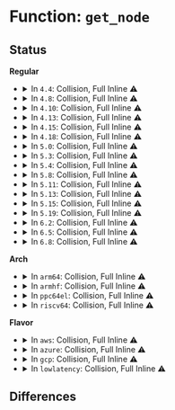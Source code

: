 # Function: <code>get_node</code>

## Status
<b>Regular</b>
<ul>
<li>
<details>
<summary>In <code>4.4</code>: Collision, Full Inline ⚠️</summary>

**Collision:** Static-Static Collision

**Inline:** Full

**Transformation:** False

**Instances:**

```
In mm/slub.c (ffffffff811e77eb)
Location: mm/slab.h:354
Inline: True
Inline callers:
  - mm/slub.c:slab_out_of_memory
  - mm/slub.c:discard_slab
  - mm/slub.c:new_slab
  - mm/slub.c:free_debug_processing
  - mm/slub.c:deactivate_slab
  - mm/slub.c:___slab_alloc
  - mm/slub.c:___slab_alloc
  - mm/slub.c:bootstrap
  - mm/slub.c:__slab_free
  - mm/slub.c:free_kmem_cache_nodes
  - mm/slub.c:show_slab_objects
  - mm/slub.c:show_slab_objects
  - mm/slub.c:list_locations
  - mm/slub.c:validate_store
  - mm/slub.c:store_user_store
  - mm/slub.c:poison_store
  - mm/slub.c:red_zone_store
  - mm/slub.c:kmem_cache_open
  - mm/slub.c:__kmem_cache_shutdown
  - mm/slub.c:__kmem_cache_shutdown
  - mm/slub.c:__kmem_cache_shrink
  - mm/slub.c:__kmem_cache_shrink
  - mm/slub.c:slab_memory_callback
  - mm/slub.c:__kmem_cache_create
  - mm/slub.c:__kmem_cache_create
  - mm/slub.c:get_slabinfo
```
```
In drivers/md/dm-table.c (ffffffff816a6468)
Location: drivers/md/dm-table.c:94
Inline: True
Inline callers:
  - drivers/md/dm-table.c:dm_table_complete
  - drivers/md/dm-table.c:dm_table_find_target
```
</details>
</li>
<li>
<details>
<summary>In <code>4.8</code>: Collision, Full Inline ⚠️</summary>

**Collision:** Static-Static Collision

**Inline:** Full

**Transformation:** False

**Instances:**

```
In mm/slub.c (ffffffff8120e2d6)
Location: mm/slab.h:456
Inline: True
Inline callers:
  - mm/slub.c:get_slabinfo
  - mm/slub.c:validate_store
  - mm/slub.c:store_user_store
  - mm/slub.c:poison_store
  - mm/slub.c:red_zone_store
  - mm/slub.c:show_slab_objects
  - mm/slub.c:show_slab_objects
  - mm/slub.c:list_locations
  - mm/slub.c:bootstrap
  - mm/slub.c:slab_memory_callback
  - mm/slub.c:__kmem_cache_shrink
  - mm/slub.c:__kmem_cache_shrink
  - mm/slub.c:__kmem_cache_shutdown
  - mm/slub.c:__kmem_cache_shutdown
  - mm/slub.c:kmem_cache_open
  - mm/slub.c:free_kmem_cache_nodes
  - mm/slub.c:__slab_free
  - mm/slub.c:___slab_alloc
  - mm/slub.c:___slab_alloc
  - mm/slub.c:slab_out_of_memory
  - mm/slub.c:deactivate_slab
  - mm/slub.c:discard_slab
  - mm/slub.c:new_slab
  - mm/slub.c:free_debug_processing
```
```
In drivers/md/dm-table.c (ffffffff81706b55)
Location: drivers/md/dm-table.c:96
Inline: True
Inline callers:
  - drivers/md/dm-table.c:dm_table_find_target
  - drivers/md/dm-table.c:dm_table_complete
```
</details>
</li>
<li>
<details>
<summary>In <code>4.10</code>: Collision, Full Inline ⚠️</summary>

**Collision:** Static-Static Collision

**Inline:** Full

**Transformation:** False

**Instances:**

```
In mm/slub.c (ffffffff81220316)
Location: mm/slab.h:473
Inline: True
Inline callers:
  - mm/slub.c:get_slabinfo
  - mm/slub.c:validate_store
  - mm/slub.c:store_user_store
  - mm/slub.c:poison_store
  - mm/slub.c:red_zone_store
  - mm/slub.c:show_slab_objects
  - mm/slub.c:show_slab_objects
  - mm/slub.c:list_locations
  - mm/slub.c:bootstrap
  - mm/slub.c:slab_memory_callback
  - mm/slub.c:__kmem_cache_shrink
  - mm/slub.c:__kmem_cache_shrink
  - mm/slub.c:__kmem_cache_shutdown
  - mm/slub.c:__kmem_cache_shutdown
  - mm/slub.c:kmem_cache_open
  - mm/slub.c:free_kmem_cache_nodes
  - mm/slub.c:__slab_free
  - mm/slub.c:___slab_alloc
  - mm/slub.c:___slab_alloc
  - mm/slub.c:slab_out_of_memory
  - mm/slub.c:deactivate_slab
  - mm/slub.c:discard_slab
  - mm/slub.c:new_slab
  - mm/slub.c:free_debug_processing
```
```
In drivers/md/dm-table.c (ffffffff81738a25)
Location: drivers/md/dm-table.c:96
Inline: True
Inline callers:
  - drivers/md/dm-table.c:dm_table_find_target
  - drivers/md/dm-table.c:dm_table_complete
```
</details>
</li>
<li>
<details>
<summary>In <code>4.13</code>: Collision, Full Inline ⚠️</summary>

**Collision:** Static-Static Collision

**Inline:** Full

**Transformation:** False

**Instances:**

```
In mm/slub.c (ffffffff8122c04a)
Location: mm/slab.h:481
Inline: True
Inline callers:
  - mm/slub.c:get_slabinfo
  - mm/slub.c:validate_store
  - mm/slub.c:store_user_store
  - mm/slub.c:poison_store
  - mm/slub.c:red_zone_store
  - mm/slub.c:show_slab_objects
  - mm/slub.c:show_slab_objects
  - mm/slub.c:list_locations
  - mm/slub.c:__kmem_cache_create
  - mm/slub.c:bootstrap
  - mm/slub.c:slab_memory_callback
  - mm/slub.c:__kmem_cache_shrink
  - mm/slub.c:__kmem_cache_shrink
  - mm/slub.c:__kmem_cache_shutdown
  - mm/slub.c:__kmem_cache_shutdown
  - mm/slub.c:free_kmem_cache_nodes
  - mm/slub.c:__slab_free
  - mm/slub.c:___slab_alloc
  - mm/slub.c:___slab_alloc
  - mm/slub.c:slab_out_of_memory
  - mm/slub.c:discard_slab
  - mm/slub.c:new_slab
  - mm/slub.c:free_debug_processing
```
```
In drivers/md/dm-table.c (ffffffff81751f85)
Location: drivers/md/dm-table.c:98
Inline: True
Inline callers:
  - drivers/md/dm-table.c:dm_table_find_target
  - drivers/md/dm-table.c:dm_table_complete
```
</details>
</li>
<li>
<details>
<summary>In <code>4.15</code>: Collision, Full Inline ⚠️</summary>

**Collision:** Static-Static Collision

**Inline:** Full

**Transformation:** False

**Instances:**

```
In mm/slub.c (ffffffff812477aa)
Location: mm/slab.h:483
Inline: True
Inline callers:
  - mm/slub.c:get_slabinfo
  - mm/slub.c:validate_store
  - mm/slub.c:store_user_store
  - mm/slub.c:poison_store
  - mm/slub.c:red_zone_store
  - mm/slub.c:show_slab_objects
  - mm/slub.c:show_slab_objects
  - mm/slub.c:list_locations
  - mm/slub.c:__kmem_cache_create
  - mm/slub.c:bootstrap
  - mm/slub.c:slab_memory_callback
  - mm/slub.c:__kmem_cache_shrink
  - mm/slub.c:__kmem_cache_shrink
  - mm/slub.c:__kmem_cache_shutdown
  - mm/slub.c:__kmem_cache_shutdown
  - mm/slub.c:free_kmem_cache_nodes
  - mm/slub.c:__slab_free
  - mm/slub.c:___slab_alloc
  - mm/slub.c:___slab_alloc
  - mm/slub.c:slab_out_of_memory
  - mm/slub.c:discard_slab
  - mm/slub.c:new_slab
  - mm/slub.c:free_debug_processing
```
```
In drivers/md/dm-table.c (ffffffff817c4165)
Location: drivers/md/dm-table.c:98
Inline: True
Inline callers:
  - drivers/md/dm-table.c:dm_table_find_target
  - drivers/md/dm-table.c:dm_table_complete
```
</details>
</li>
<li>
<details>
<summary>In <code>4.18</code>: Collision, Full Inline ⚠️</summary>

**Collision:** Static-Static Collision

**Inline:** Full

**Transformation:** False

**Instances:**

```
In mm/slub.c (ffffffff8126a702)
Location: mm/slab.h:485
Inline: True
Inline callers:
  - mm/slub.c:get_slabinfo
  - mm/slub.c:validate_store
  - mm/slub.c:store_user_store
  - mm/slub.c:poison_store
  - mm/slub.c:red_zone_store
  - mm/slub.c:show_slab_objects
  - mm/slub.c:show_slab_objects
  - mm/slub.c:list_locations
  - mm/slub.c:bootstrap
  - mm/slub.c:slab_memory_callback
  - mm/slub.c:__kmem_cache_shrink
  - mm/slub.c:__kmem_cache_shrink
  - mm/slub.c:__kmem_cache_shutdown
  - mm/slub.c:__kmem_cache_shutdown
  - mm/slub.c:__kmem_cache_empty
  - mm/slub.c:kmem_cache_open
  - mm/slub.c:free_kmem_cache_nodes
  - mm/slub.c:__slab_free
  - mm/slub.c:___slab_alloc
  - mm/slub.c:___slab_alloc
  - mm/slub.c:slab_out_of_memory
  - mm/slub.c:discard_slab
  - mm/slub.c:new_slab
  - mm/slub.c:free_debug_processing
```
```
In drivers/md/dm-table.c (ffffffff8180cc61)
Location: drivers/md/dm-table.c:98
Inline: True
Inline callers:
  - drivers/md/dm-table.c:dm_table_find_target
  - drivers/md/dm-table.c:dm_table_complete
  - drivers/md/dm-table.c:dm_table_complete
```
</details>
</li>
<li>
<details>
<summary>In <code>5.0</code>: Collision, Full Inline ⚠️</summary>

**Collision:** Static-Static Collision

**Inline:** Full

**Transformation:** False

**Instances:**

```
In mm/slub.c (ffffffff8127ef92)
Location: mm/slab.h:485
Inline: True
Inline callers:
  - mm/slub.c:get_slabinfo
  - mm/slub.c:validate_store
  - mm/slub.c:store_user_store
  - mm/slub.c:poison_store
  - mm/slub.c:red_zone_store
  - mm/slub.c:show_slab_objects
  - mm/slub.c:show_slab_objects
  - mm/slub.c:list_locations
  - mm/slub.c:bootstrap
  - mm/slub.c:slab_memory_callback
  - mm/slub.c:__kmem_cache_shrink
  - mm/slub.c:__kmem_cache_shrink
  - mm/slub.c:__kmem_cache_shutdown
  - mm/slub.c:__kmem_cache_shutdown
  - mm/slub.c:__kmem_cache_empty
  - mm/slub.c:kmem_cache_open
  - mm/slub.c:free_kmem_cache_nodes
  - mm/slub.c:__slab_free
  - mm/slub.c:___slab_alloc
  - mm/slub.c:___slab_alloc
  - mm/slub.c:slab_out_of_memory
  - mm/slub.c:discard_slab
  - mm/slub.c:new_slab
  - mm/slub.c:free_debug_processing
```
```
In drivers/md/dm-table.c (ffffffff81838b91)
Location: drivers/md/dm-table.c:97
Inline: True
Inline callers:
  - drivers/md/dm-table.c:dm_table_find_target
  - drivers/md/dm-table.c:dm_table_complete
  - drivers/md/dm-table.c:dm_table_complete
```
</details>
</li>
<li>
<details>
<summary>In <code>5.3</code>: Collision, Full Inline ⚠️</summary>

**Collision:** Static-Static Collision

**Inline:** Full

**Transformation:** False

**Instances:**

```
In mm/slub.c (ffffffff8129ae32)
Location: mm/slab.h:564
Inline: True
Inline callers:
  - mm/slub.c:get_slabinfo
  - mm/slub.c:validate_store
  - mm/slub.c:store_user_store
  - mm/slub.c:poison_store
  - mm/slub.c:red_zone_store
  - mm/slub.c:show_slab_objects
  - mm/slub.c:show_slab_objects
  - mm/slub.c:list_locations
  - mm/slub.c:bootstrap
  - mm/slub.c:slab_memory_callback
  - mm/slub.c:__kmem_cache_shrink
  - mm/slub.c:__kmem_cache_shrink
  - mm/slub.c:__kmem_cache_shutdown
  - mm/slub.c:__kmem_cache_shutdown
  - mm/slub.c:__kmem_cache_empty
  - mm/slub.c:kmem_cache_open
  - mm/slub.c:free_kmem_cache_nodes
  - mm/slub.c:__slab_free
  - mm/slub.c:___slab_alloc
  - mm/slub.c:___slab_alloc
  - mm/slub.c:slab_out_of_memory
  - mm/slub.c:discard_slab
  - mm/slub.c:allocate_slab
  - mm/slub.c:free_debug_processing
```
```
In drivers/md/dm-table.c (ffffffff8187b757)
Location: drivers/md/dm-table.c:97
Inline: True
Inline callers:
  - drivers/md/dm-table.c:dm_table_find_target
  - drivers/md/dm-table.c:dm_table_complete
  - drivers/md/dm-table.c:dm_table_complete
```
</details>
</li>
<li>
<details>
<summary>In <code>5.4</code>: Collision, Full Inline ⚠️</summary>

**Collision:** Static-Static Collision

**Inline:** Full

**Transformation:** False

**Instances:**

```
In mm/slub.c (ffffffff812aacf2)
Location: mm/slab.h:628
Inline: True
Inline callers:
  - mm/slub.c:get_slabinfo
  - mm/slub.c:validate_store
  - mm/slub.c:store_user_store
  - mm/slub.c:poison_store
  - mm/slub.c:red_zone_store
  - mm/slub.c:show_slab_objects
  - mm/slub.c:show_slab_objects
  - mm/slub.c:list_locations
  - mm/slub.c:bootstrap
  - mm/slub.c:slab_memory_callback
  - mm/slub.c:__kmem_cache_shrink
  - mm/slub.c:__kmem_cache_shrink
  - mm/slub.c:__kmem_cache_shutdown
  - mm/slub.c:__kmem_cache_shutdown
  - mm/slub.c:__kmem_cache_empty
  - mm/slub.c:kmem_cache_open
  - mm/slub.c:free_kmem_cache_nodes
  - mm/slub.c:__slab_free
  - mm/slub.c:___slab_alloc
  - mm/slub.c:___slab_alloc
  - mm/slub.c:slab_out_of_memory
  - mm/slub.c:discard_slab
  - mm/slub.c:allocate_slab
  - mm/slub.c:free_debug_processing
```
```
In drivers/md/dm-table.c (ffffffff818ad534)
Location: drivers/md/dm-table.c:97
Inline: True
Inline callers:
  - drivers/md/dm-table.c:dm_table_find_target
  - drivers/md/dm-table.c:dm_table_complete
  - drivers/md/dm-table.c:dm_table_complete
```
</details>
</li>
<li>
<details>
<summary>In <code>5.8</code>: Collision, Full Inline ⚠️</summary>

**Collision:** Static-Static Collision

**Inline:** Full

**Transformation:** False

**Instances:**

```
In mm/slub.c (ffffffff812df497)
Location: mm/slab.h:630
Inline: True
Inline callers:
  - mm/slub.c:get_slabinfo
  - mm/slub.c:validate_store
  - mm/slub.c:store_user_store
  - mm/slub.c:poison_store
  - mm/slub.c:red_zone_store
  - mm/slub.c:show_slab_objects
  - mm/slub.c:show_slab_objects
  - mm/slub.c:list_locations
  - mm/slub.c:bootstrap
  - mm/slub.c:slab_memory_callback
  - mm/slub.c:__kmem_cache_shrink
  - mm/slub.c:__kmem_cache_shrink
  - mm/slub.c:__kmem_cache_shutdown
  - mm/slub.c:__kmem_cache_shutdown
  - mm/slub.c:__kmem_cache_empty
  - mm/slub.c:kmem_cache_open
  - mm/slub.c:init_kmem_cache_nodes
  - mm/slub.c:__kmem_cache_release
  - mm/slub.c:early_kmem_cache_node_alloc
  - mm/slub.c:__slab_free
  - mm/slub.c:___slab_alloc
  - mm/slub.c:slab_out_of_memory
  - mm/slub.c:unfreeze_partials
  - mm/slub.c:deactivate_slab
  - mm/slub.c:get_any_partial
  - mm/slub.c:discard_slab
  - mm/slub.c:allocate_slab
  - mm/slub.c:free_debug_processing
```
```
In drivers/md/dm-table.c (ffffffff8197d809)
Location: drivers/md/dm-table.c:97
Inline: True
Inline callers:
  - drivers/md/dm-table.c:dm_table_find_target
  - drivers/md/dm-table.c:setup_indexes
  - drivers/md/dm-table.c:setup_indexes
```
</details>
</li>
<li>
<details>
<summary>In <code>5.11</code>: Collision, Full Inline ⚠️</summary>

**Collision:** Static-Static Collision

**Inline:** Full

**Transformation:** False

**Instances:**

```
In mm/slub.c (ffffffff812eb107)
Location: mm/slab.h:555
Inline: True
Inline callers:
  - mm/slub.c:get_slabinfo
  - mm/slub.c:validate_store
  - mm/slub.c:show_slab_objects
  - mm/slub.c:show_slab_objects
  - mm/slub.c:list_locations
  - mm/slub.c:__kmem_cache_create
  - mm/slub.c:bootstrap
  - mm/slub.c:slab_memory_callback
  - mm/slub.c:__kmem_cache_shrink
  - mm/slub.c:__kmem_cache_shrink
  - mm/slub.c:__kmem_cache_shutdown
  - mm/slub.c:__kmem_cache_shutdown
  - mm/slub.c:__kmem_cache_empty
  - mm/slub.c:kmem_cache_open
  - mm/slub.c:init_kmem_cache_nodes
  - mm/slub.c:early_kmem_cache_node_alloc
  - mm/slub.c:__slab_free
  - mm/slub.c:___slab_alloc
  - mm/slub.c:slab_out_of_memory
  - mm/slub.c:unfreeze_partials
  - mm/slub.c:deactivate_slab
  - mm/slub.c:get_any_partial
  - mm/slub.c:discard_slab
  - mm/slub.c:allocate_slab
  - mm/slub.c:free_debug_processing
```
```
In drivers/md/dm-table.c (ffffffff81981d89)
Location: drivers/md/dm-table.c:57
Inline: True
Inline callers:
  - drivers/md/dm-table.c:dm_table_find_target
  - drivers/md/dm-table.c:setup_indexes
  - drivers/md/dm-table.c:setup_indexes
```
</details>
</li>
<li>
<details>
<summary>In <code>5.13</code>: Collision, Full Inline ⚠️</summary>

**Collision:** Static-Static Collision

**Inline:** Full

**Transformation:** False

**Instances:**

```
In mm/slub.c (ffffffff812f2bd7)
Location: mm/slab.h:567
Inline: True
Inline callers:
  - mm/slub.c:get_slabinfo
  - mm/slub.c:validate_store
  - mm/slub.c:show_slab_objects
  - mm/slub.c:show_slab_objects
  - mm/slub.c:list_locations
  - mm/slub.c:__kmem_cache_create
  - mm/slub.c:bootstrap
  - mm/slub.c:slab_memory_callback
  - mm/slub.c:__kmem_cache_shrink
  - mm/slub.c:__kmem_cache_shrink
  - mm/slub.c:__kmem_cache_shutdown
  - mm/slub.c:__kmem_cache_shutdown
  - mm/slub.c:__kmem_cache_empty
  - mm/slub.c:kmem_cache_open
  - mm/slub.c:kmem_cache_open
  - mm/slub.c:early_kmem_cache_node_alloc
  - mm/slub.c:__slab_free
  - mm/slub.c:___slab_alloc
  - mm/slub.c:slab_out_of_memory
  - mm/slub.c:unfreeze_partials
  - mm/slub.c:deactivate_slab
  - mm/slub.c:get_any_partial
  - mm/slub.c:discard_slab
  - mm/slub.c:allocate_slab
  - mm/slub.c:free_debug_processing
```
```
In drivers/md/dm-table.c (ffffffff81966149)
Location: drivers/md/dm-table.c:57
Inline: True
Inline callers:
  - drivers/md/dm-table.c:dm_table_find_target
  - drivers/md/dm-table.c:dm_table_complete
  - drivers/md/dm-table.c:dm_table_complete
```
</details>
</li>
<li>
<details>
<summary>In <code>5.15</code>: Collision, Full Inline ⚠️</summary>

**Collision:** Static-Static Collision

**Inline:** Full

**Transformation:** False

**Instances:**

```
In mm/slub.c (ffffffff8133b907)
Location: mm/slab.h:563
Inline: True
Inline callers:
  - mm/slub.c:get_slabinfo
  - mm/slub.c:slab_debug_trace_open
  - mm/slub.c:show_slab_objects
  - mm/slub.c:show_slab_objects
  - mm/slub.c:validate_slab_cache
  - mm/slub.c:bootstrap
  - mm/slub.c:slab_memory_callback
  - mm/slub.c:__kmem_cache_do_shrink
  - mm/slub.c:__kmem_cache_do_shrink
  - mm/slub.c:__kmem_cache_shutdown
  - mm/slub.c:__kmem_cache_shutdown
  - mm/slub.c:__kmem_cache_empty
  - mm/slub.c:kmem_cache_open
  - mm/slub.c:__kmem_cache_release
  - mm/slub.c:early_kmem_cache_node_alloc
  - mm/slub.c:__slab_free
  - mm/slub.c:___slab_alloc
  - mm/slub.c:slab_out_of_memory
  - mm/slub.c:__unfreeze_partials
  - mm/slub.c:deactivate_slab
  - mm/slub.c:get_any_partial
  - mm/slub.c:discard_slab
  - mm/slub.c:allocate_slab
  - mm/slub.c:free_debug_processing
```
```
In drivers/md/dm-table.c (ffffffff81a0e334)
Location: drivers/md/dm-table.c:57
Inline: True
Inline callers:
  - drivers/md/dm-table.c:dm_table_find_target
  - drivers/md/dm-table.c:dm_table_complete
  - drivers/md/dm-table.c:dm_table_complete
```
</details>
</li>
<li>
<details>
<summary>In <code>5.19</code>: Collision, Full Inline ⚠️</summary>

**Collision:** Static-Static Collision

**Inline:** Full

**Transformation:** False

**Instances:**

```
In mm/slub.c (ffffffff813ae037)
Location: mm/slab.h:794
Inline: True
Inline callers:
  - mm/slub.c:get_slabinfo
  - mm/slub.c:slab_debug_trace_open
  - mm/slub.c:show_slab_objects
  - mm/slub.c:show_slab_objects
  - mm/slub.c:validate_slab_cache
  - mm/slub.c:bootstrap
  - mm/slub.c:slab_memory_callback
  - mm/slub.c:__kmem_cache_do_shrink
  - mm/slub.c:__kmem_cache_do_shrink
  - mm/slub.c:__kmem_cache_shutdown
  - mm/slub.c:__kmem_cache_shutdown
  - mm/slub.c:__kmem_cache_empty
  - mm/slub.c:init_kmem_cache_nodes
  - mm/slub.c:init_kmem_cache_nodes
  - mm/slub.c:__kmem_cache_release
  - mm/slub.c:__slab_free
  - mm/slub.c:___slab_alloc
  - mm/slub.c:slab_out_of_memory
  - mm/slub.c:__unfreeze_partials
  - mm/slub.c:deactivate_slab
  - mm/slub.c:get_any_partial
  - mm/slub.c:discard_slab
  - mm/slub.c:allocate_slab
  - mm/slub.c:free_debug_processing
```
```
In drivers/md/dm-table.c (ffffffff81b76a86)
Location: drivers/md/dm-table.c:58
Inline: True
Inline callers:
  - drivers/md/dm-table.c:dm_table_find_target
  - drivers/md/dm-table.c:dm_table_complete
  - drivers/md/dm-table.c:dm_table_complete
```
</details>
</li>
<li>
<details>
<summary>In <code>6.2</code>: Collision, Full Inline ⚠️</summary>

**Collision:** Static-Static Collision

**Inline:** Full

**Transformation:** False

**Instances:**

```
In mm/slub.c (ffffffff8142e437)
Location: mm/slab.h:806
Inline: True
Inline callers:
  - mm/slub.c:get_slabinfo
  - mm/slub.c:slab_debug_trace_open
  - mm/slub.c:show_slab_objects
  - mm/slub.c:show_slab_objects
  - mm/slub.c:validate_slab_cache
  - mm/slub.c:bootstrap
  - mm/slub.c:slab_memory_callback
  - mm/slub.c:__kmem_cache_do_shrink
  - mm/slub.c:__kmem_cache_do_shrink
  - mm/slub.c:__kmem_cache_do_shrink
  - mm/slub.c:__kmem_cache_shutdown
  - mm/slub.c:__kmem_cache_shutdown
  - mm/slub.c:__kmem_cache_empty
  - mm/slub.c:kmem_cache_open
  - mm/slub.c:__kmem_cache_release
  - mm/slub.c:early_kmem_cache_node_alloc
  - mm/slub.c:early_kmem_cache_node_alloc
  - mm/slub.c:__slab_free
  - mm/slub.c:free_to_partial_list
  - mm/slub.c:free_to_partial_list
  - mm/slub.c:___slab_alloc
  - mm/slub.c:___slab_alloc
  - mm/slub.c:___slab_alloc
  - mm/slub.c:slab_out_of_memory
  - mm/slub.c:__unfreeze_partials
  - mm/slub.c:deactivate_slab
  - mm/slub.c:get_any_partial
  - mm/slub.c:discard_slab
```
```
In drivers/md/dm-table.c (ffffffff81d13e26)
Location: drivers/md/dm-table.c:59
Inline: True
Inline callers:
  - drivers/md/dm-table.c:dm_table_find_target
  - drivers/md/dm-table.c:dm_table_complete
  - drivers/md/dm-table.c:dm_table_complete
```
</details>
</li>
<li>
<details>
<summary>In <code>6.5</code>: Collision, Full Inline ⚠️</summary>

**Collision:** Static-Static Collision

**Inline:** Full

**Transformation:** False

**Instances:**

```
In mm/slub.c (ffffffff81463b77)
Location: mm/slab.h:806
Inline: True
Inline callers:
  - mm/slub.c:get_slabinfo
  - mm/slub.c:slab_debug_trace_open
  - mm/slub.c:show_slab_objects
  - mm/slub.c:show_slab_objects
  - mm/slub.c:validate_slab_cache
  - mm/slub.c:bootstrap
  - mm/slub.c:slab_memory_callback
  - mm/slub.c:__kmem_cache_do_shrink
  - mm/slub.c:__kmem_cache_do_shrink
  - mm/slub.c:__kmem_cache_shutdown
  - mm/slub.c:__kmem_cache_empty
  - mm/slub.c:kmem_cache_open
  - mm/slub.c:__kmem_cache_release
  - mm/slub.c:early_kmem_cache_node_alloc
  - mm/slub.c:early_kmem_cache_node_alloc
  - mm/slub.c:__slab_free
  - mm/slub.c:free_to_partial_list
  - mm/slub.c:free_to_partial_list
  - mm/slub.c:___slab_alloc
  - mm/slub.c:___slab_alloc
  - mm/slub.c:___slab_alloc
  - mm/slub.c:slab_out_of_memory
  - mm/slub.c:__unfreeze_partials
  - mm/slub.c:deactivate_slab
  - mm/slub.c:get_any_partial
  - mm/slub.c:discard_slab
```
```
In drivers/md/dm-table.c (ffffffff81d7cf56)
Location: drivers/md/dm-table.c:60
Inline: True
Inline callers:
  - drivers/md/dm-table.c:dm_table_find_target
  - drivers/md/dm-table.c:dm_table_complete
  - drivers/md/dm-table.c:dm_table_complete
```
</details>
</li>
<li>
<details>
<summary>In <code>6.8</code>: Collision, Full Inline ⚠️</summary>

**Collision:** Static-Static Collision

**Inline:** Full

**Transformation:** False

**Instances:**

```
In mm/slub.c (ffffffff8145fdc7)
Location: mm/slub.c:436
Inline: True
Inline callers:
  - mm/slub.c:get_slabinfo
  - mm/slub.c:slab_debug_trace_open
  - mm/slub.c:show_slab_objects
  - mm/slub.c:show_slab_objects
  - mm/slub.c:validate_slab_cache
  - mm/slub.c:bootstrap
  - mm/slub.c:slab_memory_callback
  - mm/slub.c:__kmem_cache_do_shrink
  - mm/slub.c:__kmem_cache_do_shrink
  - mm/slub.c:__kmem_cache_shutdown
  - mm/slub.c:__kmem_cache_empty
  - mm/slub.c:kmem_cache_open
  - mm/slub.c:__kmem_cache_release
  - mm/slub.c:early_kmem_cache_node_alloc
  - mm/slub.c:early_kmem_cache_node_alloc
  - mm/slub.c:__slab_free
  - mm/slub.c:free_to_partial_list
  - mm/slub.c:free_to_partial_list
  - mm/slub.c:___slab_alloc
  - mm/slub.c:___slab_alloc
  - mm/slub.c:___slab_alloc
  - mm/slub.c:___slab_alloc
  - mm/slub.c:slab_out_of_memory
  - mm/slub.c:__put_partials
  - mm/slub.c:deactivate_slab
  - mm/slub.c:get_any_partial
  - mm/slub.c:discard_slab
```
```
In drivers/md/dm-table.c (ffffffff81e34436)
Location: drivers/md/dm-table.c:60
Inline: True
Inline callers:
  - drivers/md/dm-table.c:dm_table_find_target
  - drivers/md/dm-table.c:dm_table_complete
  - drivers/md/dm-table.c:dm_table_complete
```
</details>
</li>
</ul>
<b>Arch</b>
<ul>
<li>
<details>
<summary>In <code>arm64</code>: Collision, Full Inline ⚠️</summary>

**Collision:** Static-Static Collision

**Inline:** Full

**Transformation:** False

**Instances:**

```
In mm/slub.c (ffff80001034cc48)
Location: mm/slab.h:628
Inline: True
Inline callers:
  - mm/slub.c:get_slabinfo
  - mm/slub.c:validate_store
  - mm/slub.c:store_user_store
  - mm/slub.c:poison_store
  - mm/slub.c:red_zone_store
  - mm/slub.c:show_slab_objects
  - mm/slub.c:show_slab_objects
  - mm/slub.c:list_locations
  - mm/slub.c:bootstrap
  - mm/slub.c:slab_memory_callback
  - mm/slub.c:__kmem_cache_shrink
  - mm/slub.c:__kmem_cache_shrink
  - mm/slub.c:__kmem_cache_shutdown
  - mm/slub.c:__kmem_cache_shutdown
  - mm/slub.c:__kmem_cache_empty
  - mm/slub.c:kmem_cache_open
  - mm/slub.c:free_kmem_cache_nodes
  - mm/slub.c:__slab_free
  - mm/slub.c:___slab_alloc
  - mm/slub.c:___slab_alloc
  - mm/slub.c:slab_out_of_memory
  - mm/slub.c:discard_slab
  - mm/slub.c:allocate_slab
  - mm/slub.c:free_debug_processing
```
```
In drivers/md/dm-table.c (ffff800010b040f0)
Location: drivers/md/dm-table.c:97
Inline: True
Inline callers:
  - drivers/md/dm-table.c:dm_table_find_target
  - drivers/md/dm-table.c:dm_table_complete
  - drivers/md/dm-table.c:dm_table_complete
```
</details>
</li>
<li>
<details>
<summary>In <code>armhf</code>: Collision, Full Inline ⚠️</summary>

**Collision:** Static-Static Collision

**Inline:** Full

**Transformation:** False

**Instances:**

```
In mm/slub.c (c0550560)
Location: mm/slab.h:628
Inline: True
Inline callers:
  - mm/slub.c:get_slabinfo
  - mm/slub.c:validate_store
  - mm/slub.c:store_user_store
  - mm/slub.c:poison_store
  - mm/slub.c:red_zone_store
  - mm/slub.c:show_slab_objects
  - mm/slub.c:show_slab_objects
  - mm/slub.c:list_locations
  - mm/slub.c:bootstrap
  - mm/slub.c:__kmem_cache_shrink
  - mm/slub.c:__kmem_cache_shrink
  - mm/slub.c:__kmem_cache_shutdown
  - mm/slub.c:__kmem_cache_shutdown
  - mm/slub.c:__kmem_cache_empty
  - mm/slub.c:kmem_cache_open
  - mm/slub.c:kmem_cache_open
  - mm/slub.c:__kmem_cache_release
  - mm/slub.c:__slab_free
  - mm/slub.c:slab_out_of_memory
  - mm/slub.c:unfreeze_partials
  - mm/slub.c:deactivate_slab
  - mm/slub.c:discard_slab
  - mm/slub.c:allocate_slab
  - mm/slub.c:free_debug_processing
```
```
In drivers/md/dm-table.c (c0be312c)
Location: drivers/md/dm-table.c:97
Inline: True
Inline callers:
  - drivers/md/dm-table.c:dm_table_find_target
  - drivers/md/dm-table.c:dm_table_complete
  - drivers/md/dm-table.c:dm_table_complete
```
</details>
</li>
<li>
<details>
<summary>In <code>ppc64el</code>: Collision, Full Inline ⚠️</summary>

**Collision:** Static-Static Collision

**Inline:** Full

**Transformation:** False

**Instances:**

```
In mm/slub.c (c00000000042ca80)
Location: mm/slab.h:628
Inline: True
Inline callers:
  - mm/slub.c:get_slabinfo
  - mm/slub.c:validate_store
  - mm/slub.c:store_user_store
  - mm/slub.c:poison_store
  - mm/slub.c:red_zone_store
  - mm/slub.c:show_slab_objects
  - mm/slub.c:show_slab_objects
  - mm/slub.c:list_locations
  - mm/slub.c:bootstrap
  - mm/slub.c:slab_memory_callback
  - mm/slub.c:__kmem_cache_shrink
  - mm/slub.c:__kmem_cache_shrink
  - mm/slub.c:__kmem_cache_shutdown
  - mm/slub.c:__kmem_cache_shutdown
  - mm/slub.c:__kmem_cache_empty
  - mm/slub.c:kmem_cache_open
  - mm/slub.c:free_kmem_cache_nodes
  - mm/slub.c:__slab_free
  - mm/slub.c:___slab_alloc
  - mm/slub.c:___slab_alloc
  - mm/slub.c:slab_out_of_memory
  - mm/slub.c:discard_slab
  - mm/slub.c:allocate_slab
  - mm/slub.c:free_debug_processing
```
```
In drivers/md/dm-table.c (c000000000bf39b4)
Location: drivers/md/dm-table.c:97
Inline: True
Inline callers:
  - drivers/md/dm-table.c:dm_table_find_target
  - drivers/md/dm-table.c:dm_table_complete
  - drivers/md/dm-table.c:dm_table_complete
```
</details>
</li>
<li>
<details>
<summary>In <code>riscv64</code>: Collision, Full Inline ⚠️</summary>

**Collision:** Static-Static Collision

**Inline:** Full

**Transformation:** False

**Instances:**

```
In mm/slub.c (ffffffe00023d9f0)
Location: mm/slab.h:628
Inline: True
Inline callers:
  - mm/slub.c:get_slabinfo
  - mm/slub.c:validate_store
  - mm/slub.c:store_user_store
  - mm/slub.c:poison_store
  - mm/slub.c:red_zone_store
  - mm/slub.c:list_locations
  - mm/slub.c:bootstrap
  - mm/slub.c:__kmem_cache_shrink
  - mm/slub.c:__kmem_cache_shrink
  - mm/slub.c:__kmem_cache_shrink
  - mm/slub.c:__kmem_cache_shutdown
  - mm/slub.c:__kmem_cache_shutdown
  - mm/slub.c:__kmem_cache_shutdown
  - mm/slub.c:__kmem_cache_empty
  - mm/slub.c:kmem_cache_open
  - mm/slub.c:kmem_cache_open
  - mm/slub.c:__kmem_cache_release
  - mm/slub.c:__slab_free
  - mm/slub.c:__slab_free
  - mm/slub.c:slab_out_of_memory
  - mm/slub.c:allocate_slab
  - mm/slub.c:free_debug_processing
```
```
In drivers/md/dm-table.c (ffffffe0006f3454)
Location: drivers/md/dm-table.c:97
Inline: True
Inline callers:
  - drivers/md/dm-table.c:dm_table_find_target
  - drivers/md/dm-table.c:dm_table_complete
  - drivers/md/dm-table.c:dm_table_complete
```
</details>
</li>
</ul>
<b>Flavor</b>
<ul>
<li>
<details>
<summary>In <code>aws</code>: Collision, Full Inline ⚠️</summary>

**Collision:** Static-Static Collision

**Inline:** Full

**Transformation:** False

**Instances:**

```
In mm/slub.c (ffffffff812a32d2)
Location: mm/slab.h:628
Inline: True
Inline callers:
  - mm/slub.c:get_slabinfo
  - mm/slub.c:validate_store
  - mm/slub.c:store_user_store
  - mm/slub.c:poison_store
  - mm/slub.c:red_zone_store
  - mm/slub.c:show_slab_objects
  - mm/slub.c:show_slab_objects
  - mm/slub.c:list_locations
  - mm/slub.c:bootstrap
  - mm/slub.c:slab_memory_callback
  - mm/slub.c:__kmem_cache_shrink
  - mm/slub.c:__kmem_cache_shrink
  - mm/slub.c:__kmem_cache_shutdown
  - mm/slub.c:__kmem_cache_shutdown
  - mm/slub.c:__kmem_cache_empty
  - mm/slub.c:kmem_cache_open
  - mm/slub.c:free_kmem_cache_nodes
  - mm/slub.c:__slab_free
  - mm/slub.c:___slab_alloc
  - mm/slub.c:___slab_alloc
  - mm/slub.c:slab_out_of_memory
  - mm/slub.c:discard_slab
  - mm/slub.c:allocate_slab
  - mm/slub.c:free_debug_processing
```
```
In drivers/md/dm-table.c (ffffffff818533b4)
Location: drivers/md/dm-table.c:97
Inline: True
Inline callers:
  - drivers/md/dm-table.c:dm_table_find_target
  - drivers/md/dm-table.c:dm_table_complete
  - drivers/md/dm-table.c:dm_table_complete
```
</details>
</li>
<li>
<details>
<summary>In <code>azure</code>: Collision, Full Inline ⚠️</summary>

**Collision:** Static-Static Collision

**Inline:** Full

**Transformation:** False

**Instances:**

```
In mm/slub.c (ffffffff81294da2)
Location: mm/slab.h:628
Inline: True
Inline callers:
  - mm/slub.c:get_slabinfo
  - mm/slub.c:validate_store
  - mm/slub.c:store_user_store
  - mm/slub.c:poison_store
  - mm/slub.c:red_zone_store
  - mm/slub.c:show_slab_objects
  - mm/slub.c:show_slab_objects
  - mm/slub.c:list_locations
  - mm/slub.c:bootstrap
  - mm/slub.c:slab_memory_callback
  - mm/slub.c:__kmem_cache_shrink
  - mm/slub.c:__kmem_cache_shrink
  - mm/slub.c:__kmem_cache_shutdown
  - mm/slub.c:__kmem_cache_shutdown
  - mm/slub.c:__kmem_cache_empty
  - mm/slub.c:kmem_cache_open
  - mm/slub.c:free_kmem_cache_nodes
  - mm/slub.c:__slab_free
  - mm/slub.c:___slab_alloc
  - mm/slub.c:___slab_alloc
  - mm/slub.c:slab_out_of_memory
  - mm/slub.c:discard_slab
  - mm/slub.c:allocate_slab
  - mm/slub.c:free_debug_processing
```
```
In drivers/md/dm-table.c (ffffffff8181a9c4)
Location: drivers/md/dm-table.c:97
Inline: True
Inline callers:
  - drivers/md/dm-table.c:dm_table_find_target
  - drivers/md/dm-table.c:dm_table_complete
  - drivers/md/dm-table.c:dm_table_complete
```
</details>
</li>
<li>
<details>
<summary>In <code>gcp</code>: Collision, Full Inline ⚠️</summary>

**Collision:** Static-Static Collision

**Inline:** Full

**Transformation:** False

**Instances:**

```
In mm/slub.c (ffffffff812a10e2)
Location: mm/slab.h:628
Inline: True
Inline callers:
  - mm/slub.c:get_slabinfo
  - mm/slub.c:validate_store
  - mm/slub.c:store_user_store
  - mm/slub.c:poison_store
  - mm/slub.c:red_zone_store
  - mm/slub.c:show_slab_objects
  - mm/slub.c:show_slab_objects
  - mm/slub.c:list_locations
  - mm/slub.c:bootstrap
  - mm/slub.c:slab_memory_callback
  - mm/slub.c:__kmem_cache_shrink
  - mm/slub.c:__kmem_cache_shrink
  - mm/slub.c:__kmem_cache_shutdown
  - mm/slub.c:__kmem_cache_shutdown
  - mm/slub.c:__kmem_cache_empty
  - mm/slub.c:kmem_cache_open
  - mm/slub.c:free_kmem_cache_nodes
  - mm/slub.c:__slab_free
  - mm/slub.c:___slab_alloc
  - mm/slub.c:___slab_alloc
  - mm/slub.c:slab_out_of_memory
  - mm/slub.c:discard_slab
  - mm/slub.c:allocate_slab
  - mm/slub.c:free_debug_processing
```
```
In drivers/md/dm-table.c (ffffffff818a29e4)
Location: drivers/md/dm-table.c:97
Inline: True
Inline callers:
  - drivers/md/dm-table.c:dm_table_find_target
  - drivers/md/dm-table.c:dm_table_complete
  - drivers/md/dm-table.c:dm_table_complete
```
</details>
</li>
<li>
<details>
<summary>In <code>lowlatency</code>: Collision, Full Inline ⚠️</summary>

**Collision:** Static-Static Collision

**Inline:** Full

**Transformation:** False

**Instances:**

```
In mm/slub.c (ffffffff812b1292)
Location: mm/slab.h:628
Inline: True
Inline callers:
  - mm/slub.c:get_slabinfo
  - mm/slub.c:validate_store
  - mm/slub.c:store_user_store
  - mm/slub.c:poison_store
  - mm/slub.c:red_zone_store
  - mm/slub.c:show_slab_objects
  - mm/slub.c:show_slab_objects
  - mm/slub.c:list_locations
  - mm/slub.c:bootstrap
  - mm/slub.c:slab_memory_callback
  - mm/slub.c:__kmem_cache_shrink
  - mm/slub.c:__kmem_cache_shrink
  - mm/slub.c:__kmem_cache_shutdown
  - mm/slub.c:__kmem_cache_shutdown
  - mm/slub.c:__kmem_cache_empty
  - mm/slub.c:kmem_cache_open
  - mm/slub.c:free_kmem_cache_nodes
  - mm/slub.c:__slab_free
  - mm/slub.c:___slab_alloc
  - mm/slub.c:___slab_alloc
  - mm/slub.c:slab_out_of_memory
  - mm/slub.c:discard_slab
  - mm/slub.c:allocate_slab
  - mm/slub.c:free_debug_processing
```
```
In drivers/md/dm-table.c (ffffffff818bec24)
Location: drivers/md/dm-table.c:97
Inline: True
Inline callers:
  - drivers/md/dm-table.c:dm_table_find_target
  - drivers/md/dm-table.c:dm_table_complete
  - drivers/md/dm-table.c:dm_table_complete
```
</details>
</li>
</ul>

## Differences
